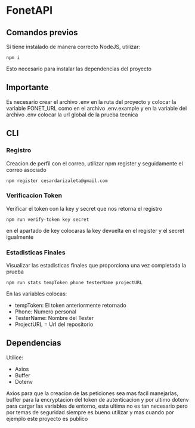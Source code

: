 # FonetAPI

## Comandos previos
Si tiene instalado de manera correcto NodeJS, utilizar:
```
npm i
```
Esto necesario para instalar las dependencias del proyecto

## Importante
Es necesario crear el archivo .env en la ruta del proyecto y colocar la variable FONET_URL como en el archivo .env.example y en la variable del archivo .env colocar la url global de la prueba tecnica

## CLI
### Registro
Creacion de perfil con el correo, utilizar npm register y seguidamente el correo asociado
```
npm register cesardarizaleta@gmail.com
```

### Verificacion Token
Verificar el token con la key y secret que nos retorna el registro
```
npm run verify-token key secret
```
en el apartado de key colocaras la key devuelta en el register y el secret igualmente

### Estadisticas Finales
Visualizar las estadisticas finales que proporciona una vez completada la prueba
```
npm run stats tempToken phone testerName projectURL
```
En las variables colocas:
- tempToken: El token anteriormente retornado
- Phone: Numero personal
- TesterName: Nombre del Tester
- ProjectURL = Url del repositorio

## Dependencias
Utilice:
- Axios
- Buffer
- Dotenv

Axios para que la creacion de las peticiones sea mas facil manejarlas, buffer para la encryptacion del token de autenticacion y
por ultimo dotenv para cargar las variables de entorno, esta ultima no es tan necesario pero por temas de seguridad siempre es bueno utilizar y 
mas cuando por ejemplo este proyecto es publico